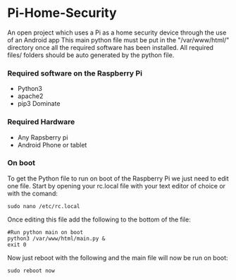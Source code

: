 # Pi-Home-Security
An open project which uses a Pi as a home security device through the use of an Android app
This main python file must be put in the "/var/www/html/" directory once all the required software has been installed.
All required files/ folders should be auto generated by the python file. 

### Required software on the Raspberry Pi ###
- Python3
- apache2
- pip3 Dominate

### Required Hardware ###
- Any Rapsberry pi
- Android Phone or tablet

### On boot ###
To get the Python file to run on boot of the Raspberry Pi we just need to edit one file.
Start by opening your rc.local file with your text editor of choice or with the comand:

`sudo nano /etc/rc.local`

Once editing this file add the following to the bottom of the file:

```
#Run python main on boot
python3 /var/www/html/main.py &
exit 0
```

Now just reboot with the following and the main file will now be run on boot:

`sudo reboot now`
